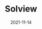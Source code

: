 ﻿---
slug: "solview"
date: "2021-11-14"
title: "Solview"
logline: "Solview is a platform with its very own token (SOLV) that enables you to monitor trading Solana tokens in real-time and analyze a project during and after its launch.."
cta: "https://solview.app"
logo: "https://solview.app/wp-content/uploads/2021/11/Solview-final-logo-1.png"
category: amm, app, metaplex
status: building
website: https://solview.app
twitter: https://twitter.com/Solviewapp
telegram: https://t.me/solviewofficial
---

